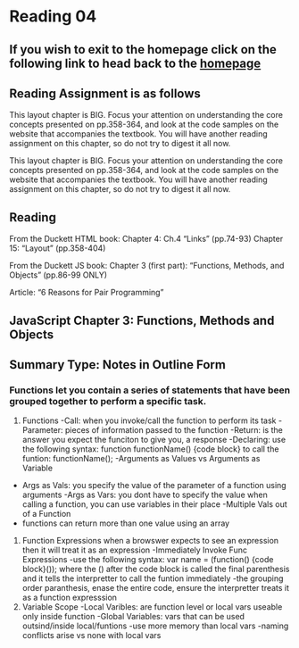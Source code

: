 # Reading 04

## If you wish to exit to the homepage click on the following link to head back to the [homepage](../README.md)

## Reading Assignment is as follows

This layout chapter is BIG. Focus your attention on understanding the core concepts presented on pp.358-364, and look at the code samples on the website that accompanies the textbook. You will have another reading assignment on this chapter, so do not try to digest it all now.

This layout chapter is BIG. Focus your attention on understanding the core concepts presented on pp.358-364, and look at the code samples on the website that accompanies the textbook. You will have another reading assignment on this chapter, so do not try to digest it all now.

## Reading

From the Duckett HTML book:
Chapter 4: Ch.4 “Links” (pp.74-93)
Chapter 15: “Layout” (pp.358-404)

From the Duckett JS book:
Chapter 3 (first part): “Functions, Methods, and Objects” (pp.86-99 ONLY)

Article: “6 Reasons for Pair Programming”

## JavaScript Chapter 3: Functions, Methods and Objects

## Summary Type: Notes in Outline Form

### Functions let you contain a series of statements that have been grouped together to perform a specific task. 

1. Functions
-Call: when you invoke/call the function to perform its task
-Parameter: pieces of information passed to the function
-Return: is the answer you expect the funciton to give you, a response
-Declaring: use the following syntax: function functionName() {code block} to call the funtion: functionName();
-Arguments as Values vs Arguments as Variable
  - Args as Vals: you specify the value of the parameter of a function using arguments
  -Args as Vars: you dont have to specify the value when calling a function, you can use variables in their place
-Multiple Vals out of a Function
  - functions can return more than one value using an array
1. Function Expressions when a browswer expects to see an expression then it will treat it as an expression
  -Immediately Invoke Func Expressions
    -use the following syntax: 
    var name = (function() {code block}()); where the () after the code block is called the final parenthesis and it tells the interpretter to call the funtion immediately
    -the grouping order paranthesis, enase the entire code, ensure the interpretter treats it as a function expresssion
1. Variable Scope
  -Local Varibles: are function level or local vars useable only inside function
  -Global Variables: vars that can be used outsind/inside local/funtions
    -use more memory than local vars
    -naming conflicts arise vs none with local vars


